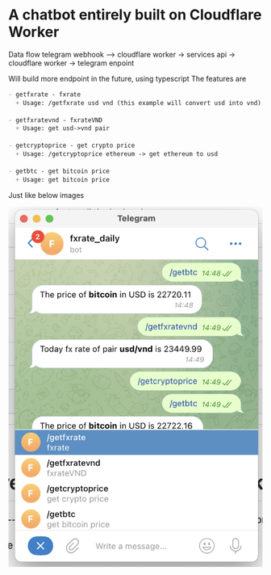 # A chatbot entirely built on Cloudflare Worker

Data flow 
telegram webhook --> cloudflare worker -> services api -> cloudflare worker -> telegram enpoint

Will build more endpoint in the future, using typescript
The features are 
```markdown
- getfxrate - fxrate
  + Usage: /getfxrate usd vnd (this example will convert usd into vnd)

- getfxratevnd - fxrateVND
  + Usage: get usd->vnd pair

- getcryptoprice - get crypto price
  + Usage: /getcryptoprice ethereum -> get ethereum to usd 

- getbtc - get bitcoin price
  + Usage: get bitcoin price
```
Just like below images

![](2023-01-23-14-54-32.png)